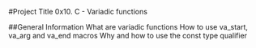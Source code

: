 #Project Title
0x10. C - Variadic functions

##General Information
What are variadic functions
How to use va_start, va_arg and va_end macros
Why and how to use the const type qualifier